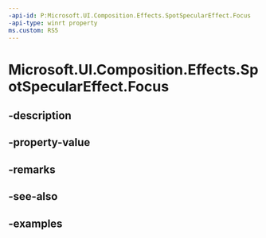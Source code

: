 ```yaml
---
-api-id: P:Microsoft.UI.Composition.Effects.SpotSpecularEffect.Focus
-api-type: winrt property
ms.custom: RS5
---
```


<!-- Property syntax.
public float Focus { get;  set; }
-->

# Microsoft.UI.Composition.Effects.SpotSpecularEffect.Focus

## -description

## -property-value

## -remarks

## -see-also

## -examples

